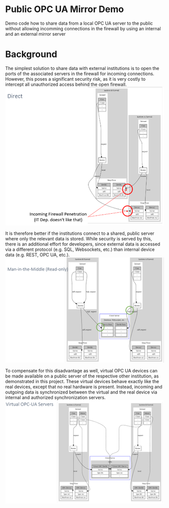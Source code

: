 # Public OPC UA Mirror Demo

Demo code how to share data from a local OPC UA server to the public without allowing incomming connections in the firewall by using an internal and an external mirror server

# Background

The simplest solution to share data with external institutions is to open the ports of the associated servers in the firewall for incoming connections. However, this poses a significant security risk, as it is very costly to intercept all unauthorized access behind the open firewall.
![Direct Data Exchange](docs/network_scheme_direct.PNG)

It is therefore better if the institutions connect to a shared, public server where only the relevant data is stored. While security is served by this, there is an additional effort for developers, since external data is accessed via a different protocol (e.g. SQL, Websockets, etc.) than internal device data (e.g. REST, OPC UA, etc.).
![Man-in-the-Middle](docs/network_scheme_man-in-the-middle.PNG)

To compensate for this disadvantage as well, virtual OPC UA devices can be made available on a public server of the respective other institution, as demonstrated in this project. These virtual devices behave exactly like the real devices, except that no real hardware is present. Instead, incoming and outgoing data is synchronized between the virtual and the real device via internal and authorized synchronization servers.
![Virtual OPC UA Devices](docs/network_scheme_virtual-opc-ua-server.PNG)


